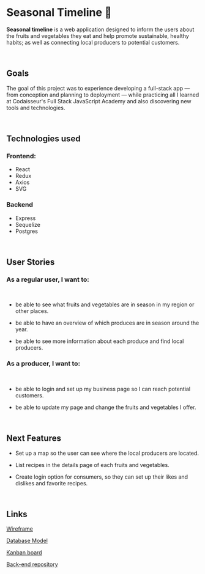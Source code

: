 # Seasonal Timeline 🌱

**Seasonal timeline** is a web application designed to inform the users about the fruits and vegetables they eat and help promote sustainable, healthy habits; as well as connecting local producers to potential customers.

<br>

## Goals

The goal of this project was to experience developing a full-stack app — from conception and planning to deployment — while practicing all I learned at Codaisseur's Full Stack JavaScript Academy and also discovering new tools and technologies.

<br>

## Technologies used

### Frontend:

- React
- Redux
- Axios
- SVG

### Backend

- Express
- Sequelize
- Postgres

<br>

<!-- ## Usability

---

  <br>
  <br> -->

## User Stories

### As a regular user, I want to:

  <br>

- be able to see what fruits and vegetables are in season in my region or other places.

- be able to have an overview of which produces are in season around the year.

- be able to see more information about each produce and find local producers.

### As a producer, I want to:

  <br>

- be able to login and set up my business page so I can reach potential customers.
- be able to update my page and change the fruits and vegetables I offer.

  <br>

## Next Features

- Set up a map so the user can see where the local producers are located.
- List recipes in the details page of each fruits and vegetables.
- Create login option for consumers, so they can set up their likes and dislikes and favorite recipes.

  <br>

## Links

[Wireframe](https://wireframepro.mockflow.com/view/Mo5415YVTmb)

[Database Model](https://dbdiagram.io/d/617b100cfa17df5ea6740d8f)

[Kanban board](https://github.com/users/mferraris/projects/1)

[Back-end repository](https://github.com/mferraris/seasonal-timeline_server)
